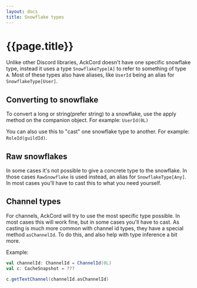 ```yaml
---
layout: docs
title: Snowflake types
---
```


# {{page.title}}
Unlike other Discord libraries, AckCord doesn't have one specific snowflake type,
instead it uses a type `SnowflakeType[A]` to refer to something of type `A`.
Most of these types also have aliases, like `UserId` being an alias 
for `SnowflakeType[User]`.

## Converting to snowflake
To convert a long or string(prefer string) to a snowflake, use the apply method 
on the companion object. For example: `UserId(0L)`

You can also use this to "cast" one snowflake type to another. 
For example: `RoleId(guildId)`.

## Raw snowflakes
In some cases it's not possible to give a concrete type to the snowflake. 
In those cases `RawSnowflake` is used instead, an alias for `SnowflakeType[Any]`.
In most cases you'll have to cast this to what you need yourself.

## Channel types
For channels, AckCord will try to use the most specific type possible. In most
cases this will work fine, but in some cases you'll have to cast. As casting is
much more common with channel id types, they have a special method `asChannelId`.
To do this, and also help with type inference a bit more.

Example:
```scala
val channelId: ChannelId = ChannelId(0L)
val c: CacheSnapshot = ???

c.getTextChannel(channelId.asChannelId)
```
